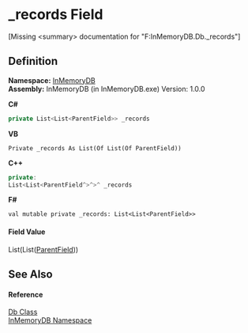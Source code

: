 # _records Field


\[Missing &lt;summary&gt; documentation for "F:InMemoryDB.Db._records"\]



## Definition
**Namespace:** <a href="044e8d7f-0f94-a8b4-bd65-529f6359fdf7">InMemoryDB</a>  
**Assembly:** InMemoryDB (in InMemoryDB.exe) Version: 1.0.0

**C#**
``` C#
private List<List<ParentField>> _records
```
**VB**
``` VB
Private _records As List(Of List(Of ParentField))
```
**C++**
``` C++
private:
List<List<ParentField^>^>^ _records
```
**F#**
``` F#
val mutable private _records: List<List<ParentField>>
```



#### Field Value
List(List(<a href="5461e5eb-5405-4cba-b818-6e7fd22b84dd">ParentField</a>))

## See Also


#### Reference
<a href="072256a6-4e86-2a0a-723b-934e64bcdb43">Db Class</a>  
<a href="044e8d7f-0f94-a8b4-bd65-529f6359fdf7">InMemoryDB Namespace</a>  
